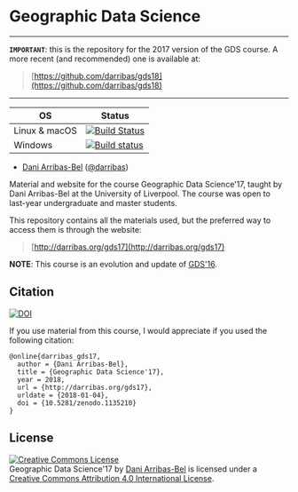 # Geographic Data Science

---

**`IMPORTANT`**: this is the repository for the 2017 version of the GDS course.
A more recent (and recommended) one is available at:

> [https://github.com/darribas/gds18](https://github.com/darribas/gds18)

---

| OS      | Status |
| ------- | -----------------|
| Linux & macOS   | [![Build Status](https://travis-ci.org/darribas/gds17.svg?branch=master)](https://travis-ci.org/darribas/gds17) |
| Windows | [![Build status](https://ci.appveyor.com/api/projects/status/nlobj16coto8k0rv?svg=true)](https://ci.appveyor.com/project/darribas/gds17) |

* [Dani Arribas-Bel](http://darribas.org) ([@darribas](http://darribas.org))

Material and website for the course Geographic Data Science'17, taught
by Dani Arribas-Bel at the University of Liverpool. The course was open to
last-year undergraduate and master students.

This repository contains all the materials used, but the preferred way to
access them is through the website:

> [http://darribas.org/gds17](http://darribas.org/gds17)

**NOTE**: This course is an evolution and update of [GDS'16](http://darribas.org/gds16).

## Citation

[![DOI](https://zenodo.org/badge/100046460.svg)](https://zenodo.org/badge/latestdoi/100046460)

If you use material from this course, I would appreciate if you used the
following citation:

```
@online{darribas_gds17,
  author = {Dani Arribas-Bel},
  title = {Geographic Data Science'17},
  year = 2018,
  url = {http://darribas.org/gds17},
  urldate = {2018-01-04},
  doi = {10.5281/zenodo.1135210}
}
```

## License

<a rel="license" href="http://creativecommons.org/licenses/by/4.0/"><img alt="Creative Commons License" style="border-width:0" src="https://i.creativecommons.org/l/by/4.0/88x31.png" /></a><br /><span xmlns:dct="http://purl.org/dc/terms/" property="dct:title">Geographic Data Science'17</span> by <a xmlns:cc="http://creativecommons.org/ns#" href="http://darribas.org" property="cc:attributionName" rel="cc:attributionURL">Dani Arribas-Bel</a> is licensed under a <a rel="license" href="http://creativecommons.org/licenses/by/4.0/">Creative Commons Attribution 4.0 International License</a>.
